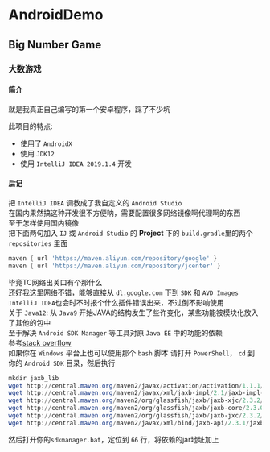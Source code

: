 # AndroidDemo

## Big Number Game

### 大数游戏

#### 简介

就是我真正自己编写的第一个安卓程序，踩了不少坑<br>

此项目的特点:

* 使用了 `AndroidX`
* 使用 `JDK12`
* 使用 `IntelliJ IDEA 2019.1.4` 开发

#### 后记

把 `IntelliJ IDEA` 调教成了我自定义的 `Android Studio` <br>
在国内果然搞这种开发很不方便呐，需要配置很多网络镜像啊代理啊的东西<br>
至于怎样使用国内镜像<br>
把下面两句加入 `IJ` 或 `Android Studio` 的 **Project** 下的 `build.gradle`里的两个 `repositories` 里面

```gradle
maven { url 'https://maven.aliyun.com/repository/google' }
maven { url 'https://maven.aliyun.com/repository/jcenter' }
```

毕竟TC网络出关口有个那什么<br>
还好我这里网络不错，能够直接从 `dl.google.com` 下到 `SDK` 和 `AVD Images` <br>
`IntelliJ IDEA`也会时不时报个什么插件错误出来，不过倒不影响使用<br>
关于 `Java12`: 从 `Java9` 开始JAVA的结构发生了些许变化，某些功能被模块化放入了其他的包中<br>
至于解决 `Android SDK Manager` 等工具对原 `Java EE` 中的功能的依赖<br>
参考[stack overflow](https://stackoverflow.com/questions/53076422/getting-android-sdkmanager-to-run-with-java-11)<br>
如果你在 `Windows` 平台上也可以使用那个 `bash` 脚本
请打开 `PowerShell`， `cd` 到你的 `Android SDK` 目录，然后执行

```powershell
mkdir jaxb_lib
wget http://central.maven.org/maven2/javax/activation/activation/1.1.1/activation-1.1.1.jar -O jaxb_lib/activation.jar
wget http://central.maven.org/maven2/javax/xml/jaxb-impl/2.1/jaxb-impl-2.1.jar -O jaxb_lib/jaxb-impl.jar
wget http://central.maven.org/maven2/org/glassfish/jaxb/jaxb-xjc/2.3.2/jaxb-xjc-2.3.2.jar -O jaxb_lib/jaxb-xjc.jar
wget http://central.maven.org/maven2/org/glassfish/jaxb/jaxb-core/2.3.0.1/jaxb-core-2.3.0.1.jar -O jaxb_lib/jaxb-core.jar
wget http://central.maven.org/maven2/org/glassfish/jaxb/jaxb-jxc/2.3.2/jaxb-jxc-2.3.2.jar -O jaxb_lib/jaxb-jxc.jar
wget http://central.maven.org/maven2/javax/xml/bind/jaxb-api/2.3.1/jaxb-api-2.3.1.jar -O jaxb_lib/jaxb-api.jar
```

然后打开你的`sdkmanager.bat`，定位到 `66` 行，将依赖的jar地址加上

